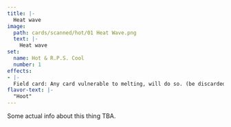 ```yaml
---
title: |-
  Heat wave
image: 
  path: cards/scanned/hot/01 Heat Wave.png
  text: |-
    Heat wave
set:
  name: Hot & R.P.S. Cool
  number: 1
effects: 
- |-
  Field card: Any card vulnerable to melting, will do so. (be discarded)
flavor-text: |-
  "Hoot"
---
```

Some actual info about this thing TBA.
